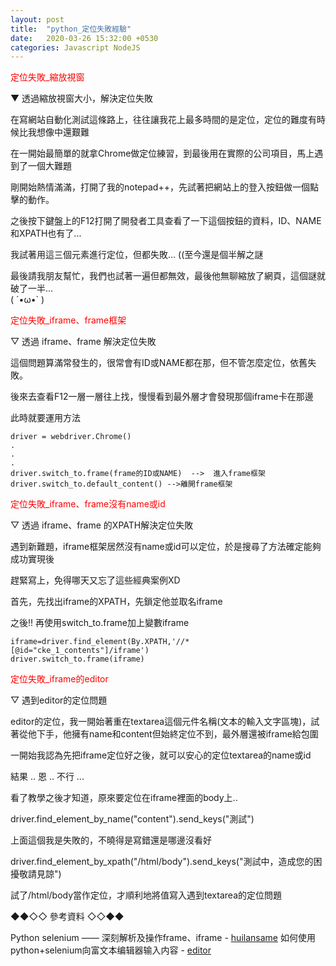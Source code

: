 ```yaml
---
layout: post
title:  "python_定位失敗經驗"
date:   2020-03-26 15:32:00 +0530
categories: Javascript NodeJS
---
```


<font color="#FF0000">定位失敗_縮放視窗</font>

▼ 透過縮放視窗大小，解決定位失敗<p><p>


在寫網站自動化測試這條路上，往往讓我花上最多時間的是定位，定位的難度有時候比我想像中還艱難<p>
在一開始最簡單的就拿Chrome做定位練習，到最後用在實際的公司項目，馬上遇到了一個大難題<p>

剛開始熱情滿滿，打開了我的notepad++，先試著把網站上的登入按鈕做一個點擊的動作。<p>

之後按下鍵盤上的F12打開了開發者工具查看了一下這個按鈕的資料，ID、NAME和XPATH也有了... <p>

我試著用這三個元素進行定位，但都失敗… ((至今還是個半解之謎 <p>

最後請我朋友幫忙，我們也試著一遍但都無效，最後他無聊縮放了網頁，這個謎就破了一半...<br>
( ´•ω•` )   <p><p><p><p>      


<font color="#FF0000">定位失敗_iframe、frame框架</font>


▽ 透過 iframe、frame 解決定位失敗<p><p>

這個問題算滿常發生的，很常會有ID或NAME都在那，但不管怎麼定位，依舊失敗。<p>

後來去查看F12一層一層往上找，慢慢看到最外層才會發現那個iframe卡在那邊<p>

此時就要運用方法


```
driver = webdriver.Chrome()
.
.
.
driver.switch_to.frame(frame的ID或NAME)  -->  進入frame框架
driver.switch_to.default_content() -->離開frame框架
```


<font color="#FF0000">定位失敗_iframe、frame沒有name或id</font>

▽ 透過 iframe、frame 的XPATH解決定位失敗<p><p>

遇到新難題，iframe框架居然沒有name或id可以定位，於是搜尋了方法確定能夠成功實現後<p>
趕緊寫上，免得哪天又忘了這些經典案例XD <p>

首先，先找出iframe的XPATH，先鎖定他並取名iframe <p>
之後!! 再使用switch_to.frame加上變數iframe <p>

```
iframe=driver.find_element(By.XPATH,'//*[@id="cke_1_contents"]/iframe')
driver.switch_to.frame(iframe)
```


<font color="#FF0000">定位失敗_iframe的editor</font>


▽ 遇到editor的定位問題<p><p>


editor的定位，我一開始著重在textarea這個元件名稱(文本的輸入文字區塊)，試著從他下手，他擁有name和content但始終定位不到，最外層還被iframe給包圍<p>
一開始我認為先把iframe定位好之後，就可以安心的定位textarea的name或id <p>
結果 .. 恩 .. 不行 ...  <p>
看了教學之後才知道，原來要定位在iframe裡面的body上..<p> 
driver.find_element_by_name("content").send_keys("測試")<p>
上面這個我是失敗的，不曉得是寫錯還是哪邊沒看好<p>

driver.find_element_by_xpath("/html/body").send_keys("測試中，造成您的困擾敬請見諒") <p>
試了/html/body當作定位，才順利地將值寫入遇到textarea的定位問題 <p>





<p><p><p><p><p><p>
◆◆◇◇ 參考資料 ◇◇◆◆


Python selenium —— 深刻解析及操作frame、iframe - [huilansame]
如何使用python+selenium向富文本编辑器输入内容 - [editor]


[huilansame]: https://huilansame.github.io/huilansame.github.io/archivers/switch-to-frame
[editor]:https://blog.csdn.net/ever_mwumli/article/details/77945844?depth_1-utm_source=distribute.pc_relevant.none-task&utm_source=distribute.pc_relevant.none-task

